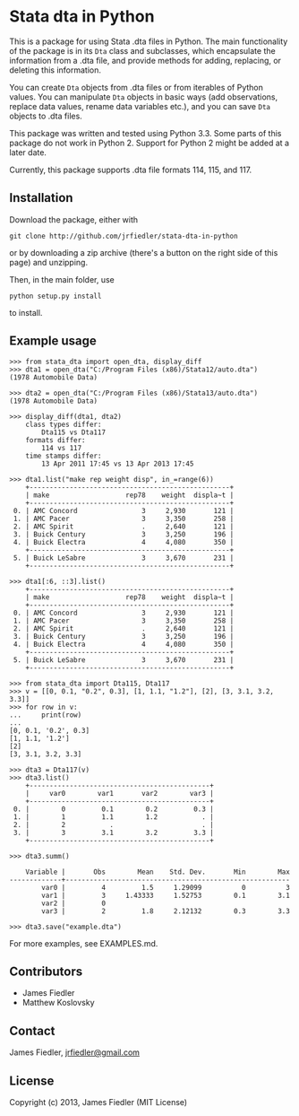 Stata dta in Python
===================

This is a package for using Stata .dta files in Python. The main functionality of the package is in its `Dta` class and subclasses, which encapsulate the information from a .dta file, and provide methods for adding, replacing, or deleting this information. 

You can create `Dta` objects from .dta files or from iterables of Python values. You can manipulate `Dta` objects in basic ways (add observations, replace data values, rename data variables etc.), and you can save `Dta` objects to .dta files. 

This package was written and tested using Python 3.3. Some parts of this package do not work in Python 2. Support for Python 2 might be added at a later date.

Currently, this package supports .dta file formats 114, 115, and 117.


Installation
------------

Download the package, either with

    git clone http://github.com/jrfiedler/stata-dta-in-python

or by downloading a zip archive (there's a button on the right side of this page) and unzipping. 

Then, in the main folder, use

    python setup.py install

to install.


Example usage
-------------

    >>> from stata_dta import open_dta, display_diff
    >>> dta1 = open_dta("C:/Program Files (x86)/Stata12/auto.dta")
    (1978 Automobile Data)

    >>> dta2 = open_dta("C:/Program Files (x86)/Stata13/auto.dta")
    (1978 Automobile Data)

    >>> display_diff(dta1, dta2)
        class types differ:
            Dta115 vs Dta117
        formats differ:
            114 vs 117
        time stamps differ:
            13 Apr 2011 17:45 vs 13 Apr 2013 17:45

    >>> dta1.list("make rep weight disp", in_=range(6))
        +--------------------------------------------------+
        | make                   rep78    weight  displa~t |
        +--------------------------------------------------+
     0. | AMC Concord                3     2,930       121 |
     1. | AMC Pacer                  3     3,350       258 |
     2. | AMC Spirit                 .     2,640       121 |
     3. | Buick Century              3     3,250       196 |
     4. | Buick Electra              4     4,080       350 |
        +--------------------------------------------------+
     5. | Buick LeSabre              3     3,670       231 |
        +--------------------------------------------------+

    >>> dta1[:6, ::3].list()
        +--------------------------------------------------+
        | make                   rep78    weight  displa~t |
        +--------------------------------------------------+
     0. | AMC Concord                3     2,930       121 |
     1. | AMC Pacer                  3     3,350       258 |
     2. | AMC Spirit                 .     2,640       121 |
     3. | Buick Century              3     3,250       196 |
     4. | Buick Electra              4     4,080       350 |
        +--------------------------------------------------+
     5. | Buick LeSabre              3     3,670       231 |
        +--------------------------------------------------+

    >>> from stata_dta import Dta115, Dta117
    >>> v = [[0, 0.1, "0.2", 0.3], [1, 1.1, "1.2"], [2], [3, 3.1, 3.2, 3.3]]
    >>> for row in v:
    ...     print(row)
    ...
    [0, 0.1, '0.2', 0.3]
    [1, 1.1, '1.2']
    [2]
    [3, 3.1, 3.2, 3.3]
    
    >>> dta3 = Dta117(v)
    >>> dta3.list()
        +---------------------------------------------+
        |     var0        var1       var2        var3 |
        +---------------------------------------------+
     0. |        0         0.1        0.2         0.3 |
     1. |        1         1.1        1.2           . |
     2. |        2           .                      . |
     3. |        3         3.1        3.2         3.3 |
        +---------------------------------------------+
    
    >>> dta3.summ()
    
        Variable |       Obs        Mean    Std. Dev.       Min        Max
    -------------+--------------------------------------------------------
            var0 |         4         1.5     1.29099          0          3
            var1 |         3     1.43333     1.52753        0.1        3.1
            var2 |         0
            var3 |         2         1.8     2.12132        0.3        3.3
    
    >>> dta3.save("example.dta")

For more examples, see EXAMPLES.md.


Contributors
------------
- James Fiedler
- Matthew Koslovsky


Contact
-------
James Fiedler, jrfiedler@gmail.com


License
---------
Copyright (c) 2013, James Fiedler (MIT License)
